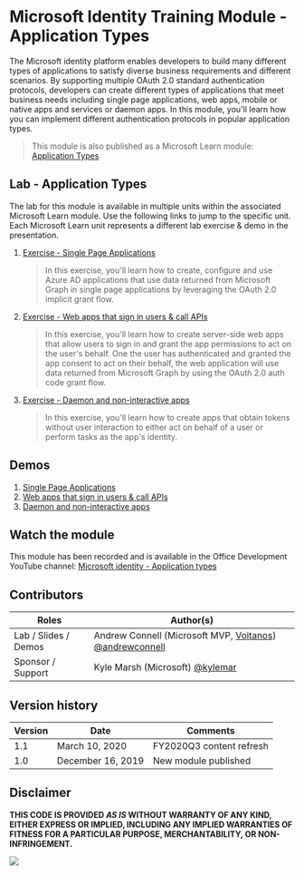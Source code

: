 # Microsoft Identity Training Module - Application Types

The Microsoft identity platform enables developers to build many different types of applications to satisfy diverse business requirements and different scenarios. By supporting multiple OAuth 2.0 standard authentication protocols, developers can create different types of applications that meet business needs including single page applications, web apps, mobile or native apps and services or daemon apps. In this module, you'll learn how you can implement different authentication protocols in popular application types.

> This module is also published as a Microsoft Learn module: [Application Types](https://docs.microsoft.com/learn/modules/identity-application-types)

## Lab - Application Types

The lab for this module is available in multiple units within the associated Microsoft Learn module. Use the following links to jump to the specific unit. Each Microsoft Learn unit represents a different lab exercise & demo in the presentation.

1. [Exercise - Single Page Applications](https://docs.microsoft.com/learn/modules/identity-application-types/3-exercise-single-page-applications)

    > In this exercise, you'll learn how to create, configure and use Azure AD applications that use data returned from Microsoft Graph in single page applications by leveraging the OAuth 2.0 implicit grant flow.

1. [Exercise - Web apps that sign in users & call APIs](https://docs.microsoft.com/learn/modules/identity-application-types/5-exercise-web-apps-call-apis)

    > In this exercise, you'll learn how to create server-side web apps that allow users to sign in and grant the app permissions to act on the user's behalf. One the user has authenticated and granted the app consent to act on their behalf, the web application will use data returned from Microsoft Graph by using the OAuth 2.0 auth code grant flow.

1. [Exercise - Daemon and non-interactive apps](https://docs.microsoft.com/learn/modules/identity-application-types/7-exercise-daemon-non-interactive-apps)

    > In this exercise, you'll learn how to create apps that obtain tokens without user interaction to either act on behalf of a user or perform tasks as the app's identity.

## Demos

1. [Single Page Applications](./Demos/01-spa)
1. [Web apps that sign in users & call APIs](./Demos/02-webapp)
1. [Daemon and non-interactive apps](./Demos/03-daemon-service-app)

## Watch the module

This module has been recorded and is available in the Office Development YouTube channel: [Microsoft identity - Application types](https://www.youtube.com/watch?v=BpAP-4DsU40)

## Contributors

|        Roles         |                                                    Author(s)                                                     |
| -------------------- | ---------------------------------------------------------------------------------------------------------------- |
| Lab / Slides / Demos | Andrew Connell (Microsoft MVP, [Voitanos](https://www.voitanos.io)) [@andrewconnell](//github.com/andrewconnell) |
| Sponsor / Support    | Kyle Marsh (Microsoft) [@kylemar](//github.com/kylemar)                                                          |

## Version history

| Version |       Date        |         Comments         |
| ------- | ----------------- | ------------------------ |
| 1.1     | March 10, 2020    | FY2020Q3 content refresh |
| 1.0     | December 16, 2019 | New module published     |

## Disclaimer

**THIS CODE IS PROVIDED _AS IS_ WITHOUT WARRANTY OF ANY KIND, EITHER EXPRESS OR IMPLIED, INCLUDING ANY IMPLIED WARRANTIES OF FITNESS FOR A PARTICULAR PURPOSE, MERCHANTABILITY, OR NON-INFRINGEMENT.**

<img src="https://telemetry.sharepointpnp.com/TrainingContent/Identity/02-application-types" />
